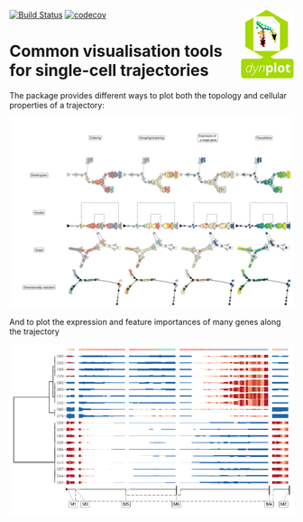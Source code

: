 <!-- README.md is generated from README.Rmd. Please edit that file -->
[![Build
Status](https://travis-ci.org/dynverse/dynplot.svg)](https://travis-ci.org/dynverse/dynplot)
[![codecov](https://codecov.io/gh/dynverse/dynplot/branch/master/graph/badge.svg)](https://codecov.io/gh/dynverse/dynplot)
<img src="man/img/logo.png" align="right" />

Common visualisation tools for single-cell trajectories
=======================================================

The package provides different ways to plot both the topology and
cellular properties of a trajectory:

![](.readme_files/cells-1.png)

And to plot the expression and feature importances of many genes along
the trajectory

![](.readme_files/heatmap-1.png)

